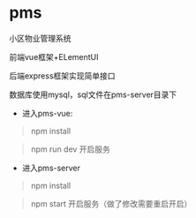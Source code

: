 # pms
小区物业管理系统


前端vue框架+ELementUI  

后端express框架实现简单接口  

数据库使用mysql，sql文件在pms-server目录下


* 进入pms-vue:
  
> npm install  
  
> npm run dev 开启服务  


* 进入pms-server
  
> npm install  
  
> npm start 开启服务（做了修改需要重启开启）  
